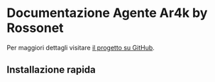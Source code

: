 # Documentazione Agente Ar4k by Rossonet

Per maggiori dettagli visitare [il progetto su GitHub](https://github.com/rossonet/JavaAgent).

## Installazione rapida
